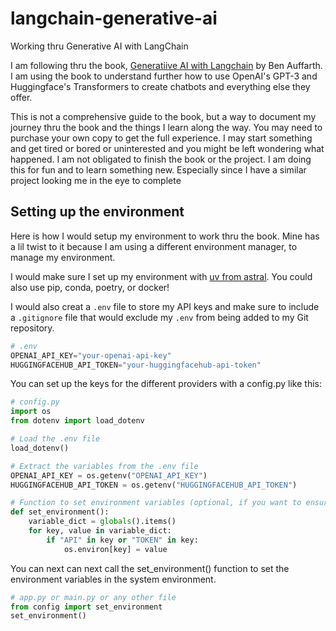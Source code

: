 # langchain-generative-ai
Working thru Generative AI with LangChain

I am following thru the book, [Generatiive AI with Langchain](https://github.com/benman1/generative_ai_with_langchain) by Ben Auffarth. I am using the book to understand further how to use OpenAI's GPT-3 and Huggingface's Transformers to create chatbots and everything else they offer.

This is not a comprehensive guide to the book, but a way to document my journey thru the book and the things I learn along the way. You may need to purchase your own copy to get the full experience. I may start something and get tired or bored or uninterested and you might be left wondering what happened. I am not obligated to finish the book or the project. I am doing this for fun and to learn something new. Especially since I have a similar project looking me in the eye to complete

## Setting up the environment

Here is how I would setup my environment to work thru the book. Mine has a lil twist to it because I am using a different environment manager, to manage my environment.

I would make sure I set up my environment with [uv from astral](https://astral.sh/blog/uv-unified-python-packaging). You could also use pip, conda, poetry, or docker!

I would also creat a `.env` file to store my API keys and make sure to include a `.gitignore` file that would exclude my `.env` from being added to my Git repository.
```python
# .env
OPENAI_API_KEY="your-openai-api-key"
HUGGINGFACEHUB_API_TOKEN="your-huggingfacehub-api-token"
```

You can set up the keys for the different providers with a config.py like this:
```python
# config.py
import os
from dotenv import load_dotenv

# Load the .env file
load_dotenv()

# Extract the variables from the .env file
OPENAI_API_KEY = os.getenv("OPENAI_API_KEY")
HUGGINGFACEHUB_API_TOKEN = os.getenv("HUGGINGFACEHUB_API_TOKEN")

# Function to set environment variables (optional, if you want to ensure they are set in the system environment)
def set_environment():
    variable_dict = globals().items()
    for key, value in variable_dict:
        if "API" in key or "TOKEN" in key:
            os.environ[key] = value

```

You can next can next call the set_environment() function to set the environment variables in the system environment.

```python
# app.py or main.py or any other file
from config import set_environment
set_environment()
```